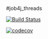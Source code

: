#job4j_threads

[![Build Status](https://app.travis-ci.com/alaktyushin/job4j_threads.svg?branch=master)](https://app.travis-ci.com/alaktyushin/job4j_threads)

[![codecov](https://codecov.io/gh/alaktyushin/job4j_threads/branch/master/graph/badge.svg?token=A1HUQPSM30)](https://codecov.io/gh/alaktyushin/job4j_threads)